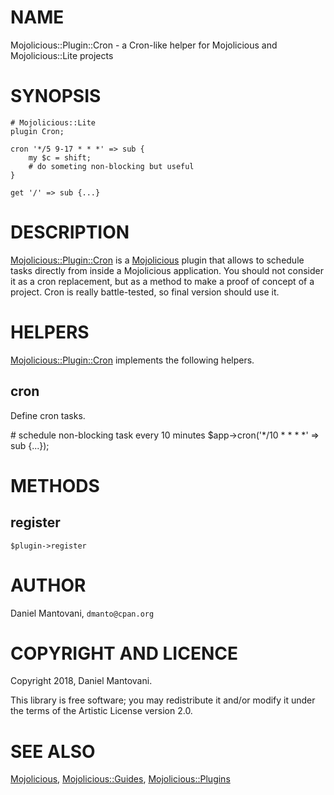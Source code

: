 # NAME

Mojolicious::Plugin::Cron - a Cron-like helper for Mojolicious and Mojolicious::Lite projects

# SYNOPSIS

    # Mojolicious::Lite
    plugin Cron;

    cron '*/5 9-17 * * *' => sub {
        my $c = shift;
        # do someting non-blocking but useful
    }

    get '/' => sub {...}

# DESCRIPTION

[Mojolicious::Plugin::Cron](https://metacpan.org/pod/Mojolicious::Plugin::Cron) is a [Mojolicious](https://metacpan.org/pod/Mojolicious) plugin that allows to schedule tasks
 directly from inside a Mojolicious application.
You should not consider it as a cron replacement, but as a method to make a proof of
concept of a project. Cron is really battle-tested, so final version should use it.

# HELPERS

[Mojolicious::Plugin::Cron](https://metacpan.org/pod/Mojolicious::Plugin::Cron) implements the following helpers.

## cron

Define cron tasks.

\# schedule non-blocking task every 10 minutes
$app->cron('\*/10 \* \* \* \*' => sub {...});

# METHODS

## register

    $plugin->register

# AUTHOR

Daniel Mantovani, `dmanto@cpan.org`

# COPYRIGHT AND LICENCE

Copyright 2018, Daniel Mantovani.

This library is free software; you may redistribute it and/or modify it under
the terms of the Artistic License version 2.0.

# SEE ALSO

[Mojolicious](https://metacpan.org/pod/Mojolicious), [Mojolicious::Guides](https://metacpan.org/pod/Mojolicious::Guides), [Mojolicious::Plugins](https://metacpan.org/pod/Mojolicious::Plugins)
